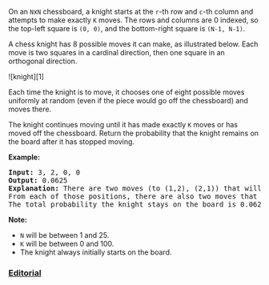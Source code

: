 On an `N`x`N` chessboard, a knight starts at the `r`-th row and `c`-th column and attempts to make exactly `K` moves. The rows and columns are 0 indexed, so the top-left square is `(0, 0)`, and the bottom-right square is `(N-1, N-1)`.

A chess knight has 8 possible moves it can make, as illustrated below. Each move is two squares in a cardinal direction, then one square in an orthogonal direction.

![knight][1]

Each time the knight is to move, it chooses one of eight possible moves uniformly at random (even if the piece would go off the chessboard) and moves there.

The knight continues moving until it has made exactly `K` moves or has moved off the chessboard. Return the probability that the knight remains on the board after it has stopped moving.

**Example:**
<pre>
<b>Input:</b> 3, 2, 0, 0
<b>Output:</b> 0.0625
<b>Explanation:</b> There are two moves (to (1,2), (2,1)) that will keep the knight on the board.
From each of those positions, there are also two moves that will keep the knight on the board.
The total probability the knight stays on the board is 0.0625.
</pre>

**Note:**

 - `N` will be between 1 and 25.
 - `K` will be between 0 and 100.
 - The knight always initially starts on the board.

### [Editorial](https://leetcode.com/articles/knight-probability-in-chessboard/)

